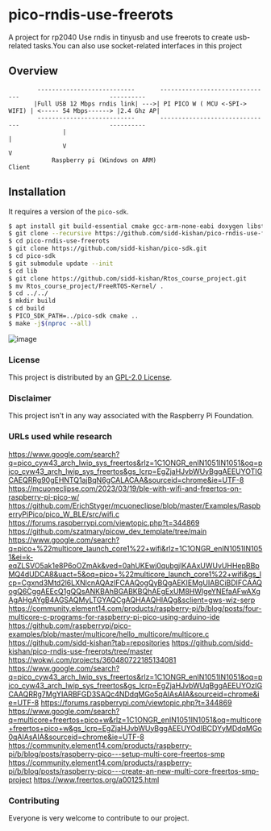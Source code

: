 # pico-rndis-use-freerots
A project for rp2040
Use rndis in tinyusb and use freerots to create usb-related tasks.You can also use socket-related interfaces in this project
## Overview
```
        ---------------------------       -------------------------------                         ----------
       |Full USB 12 Mbps rndis link| --->| PI PICO W ( MCU <-SPI-> WIFI) | <----- 54 Mbps------> |2.4 Ghz AP|
        ---------------------------       -------------------------------                         ----------
               |                                                                                    |
               V                                                                                    V
            Raspberry pi (Windows on ARM)                                                         Client
```
## Installation
It requires a version of the `pico-sdk`.

```bash
$ apt install git build-essential cmake gcc-arm-none-eabi doxygen libstdc++-arm-none-eabi-newlib iperf liblwip-dev unzip ninja-build
$ git clone --recursive https://github.com/sidd-kishan/pico-rndis-use-freerots.git
$ cd pico-rndis-use-freerots
$ git clone https://github.com/sidd-kishan/pico-sdk.git
$ cd pico-sdk
$ git submodule update --init
$ cd lib
$ git clone https://github.com/sidd-kishan/Rtos_course_project.git
$ mv Rtos_course_project/FreeRTOS-Kernel/ .
$ cd ../../
$ mkdir build
$ cd build
$ PICO_SDK_PATH=../pico-sdk cmake ..
$ make -j$(nproc --all)
```
![image](https://github.com/sidd-kishan/pico-rndis-use-freertos/assets/1007208/02351352-8e1d-4211-9bd5-a393dc6c9fe0)


### License
This project is distributed by an [GPL-2.0 License](/LICENSE).
### Disclaimer
This project isn't in any way associated with the Raspberry Pi Foundation.
### URLs used while research
https://www.google.com/search?q=pico_cyw43_arch_lwip_sys_freertos&rlz=1C1ONGR_enIN1051IN1051&oq=pico_cyw43_arch_lwip_sys_freertos&gs_lcrp=EgZjaHJvbWUyBggAEEUYOTIGCAEQRRg90gEHNTQ1ajBqN6gCALACAA&sourceid=chrome&ie=UTF-8
https://mcuoneclipse.com/2023/03/19/ble-with-wifi-and-freertos-on-raspberry-pi-pico-w/
https://github.com/ErichStyger/mcuoneclipse/blob/master/Examples/RaspberryPiPico/pico_W_BLE/src/wifi.c
https://forums.raspberrypi.com/viewtopic.php?t=344869
https://github.com/szatmary/picow_dev_template/tree/main
https://www.google.com/search?q=pico+%22multicore_launch_core1%22+wifi&rlz=1C1ONGR_enIN1051IN1051&ei=k-eqZLSVO5ak1e8P6oOZmAk&ved=0ahUKEwj0qubgjIKAAxUWUvUHHepBBpMQ4dUDCA8&uact=5&oq=pico+%22multicore_launch_core1%22+wifi&gs_lcp=Cgxnd3Mtd2l6LXNlcnAQAzIFCAAQogQyBQgAEKIEMgUIABCiBDIFCAAQogQ6CggAEEcQ1gQQsANKBAhBGABKBQhAEgExUM8HWIgeYNEfaAFwAXgAgAHgAYgB4AGSAQMyLTGYAQCgAQHAAQHIAQg&sclient=gws-wiz-serp
https://community.element14.com/products/raspberry-pi/b/blog/posts/four-multicore-c-programs-for-raspberry-pi-pico-using-arduino-ide
https://github.com/raspberrypi/pico-examples/blob/master/multicore/hello_multicore/multicore.c
https://github.com/sidd-kishan?tab=repositories
https://github.com/sidd-kishan/pico-rndis-use-freerots/tree/master
https://wokwi.com/projects/360480722185134081
https://www.google.com/search?q=pico_cyw43_arch_lwip_sys_freertos&rlz=1C1ONGR_enIN1051IN1051&oq=pico_cyw43_arch_lwip_sys_freertos&gs_lcrp=EgZjaHJvbWUqBggAEEUYOzIGCAAQRRg7MgYIARBFGD3SAQc4NDdqMGo5qAIAsAIA&sourceid=chrome&ie=UTF-8
https://forums.raspberrypi.com/viewtopic.php?t=344869
https://www.google.com/search?q=multicore+freertos+pico+w&rlz=1C1ONGR_enIN1051IN1051&oq=multicore+freertos+pico+w&gs_lcrp=EgZjaHJvbWUyBggAEEUYOdIBCDYyMDdqMGo0qAIAsAIA&sourceid=chrome&ie=UTF-8
https://community.element14.com/products/raspberry-pi/b/blog/posts/raspberry-pico---setup-multi-core-freertos-smp
https://community.element14.com/products/raspberry-pi/b/blog/posts/raspberry-pico---create-an-new-multi-core-freertos-smp-project
https://www.freertos.org/a00125.html


### Contributing
Everyone is very welcome to contribute to our project.
